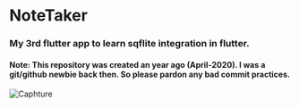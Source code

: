 # NoteTaker
### My 3rd flutter app to learn sqflite integration in flutter.
#### Note: This repository was created an year ago (April-2020). I was a git/github newbie back then. So please pardon any bad commit practices.


![Caphture](https://user-images.githubusercontent.com/57677520/114885030-e3556300-9e23-11eb-8e9a-9ce9a8e2d406.PNG)


